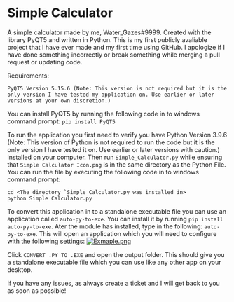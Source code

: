 # Simple Calculator

A simple calculator made by me, Water_Gazes#9999. Created with the library PyQT5 and written in Python. This is my first publicly avaliable project that I have ever made and my first time using GitHub. I apologize if I have done something incorrectly or break something while merging a pull request or updating code.

Requirements: 
```
PyQT5 Version 5.15.6 (Note: This version is not required but it is the only version I have tested my application on. Use earlier or later versions at your own discretion.)
```

You can install PyQT5 by running the following code in to windows command prompt: `pip install PyQT5`

To run the application you first need to verify you have Python Version 3.9.6 (Note: This version of Python is not required to run the code but it is the only version I have tested it on. Use earlier or later versions with caution.) installed on your computer. Then run `Simple_Calculator.py` while ensuring that `Simple Calculator Icon.png` is in the same directory as the Python File. You can run the file by executing the following code in to windows command prompt: 
```
cd <The directory `Simple Calculator.py was installed in>
python Simple Calculator.py
```

To convert this application in to a standalone executable file you can use an application called `auto-py-to-exe`. You can install it by running `pip install auto-py-to-exe`. Ater the module has installed, type in the following: `auto-py-to-exe`. This will open an application which you will need to configure with the following settings:
[![Exmaple.png](https://i.postimg.cc/L8JR6jdK/Exmaple.png)](https://postimg.cc/mPWKmz28)

Click `CONVERT .PY TO .EXE` and open the output folder. This should give you a standalone executable file which you can use like any other app on your desktop.

If you have any issues, as always create a ticket and I will get back to you as soon as possible!
